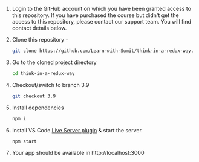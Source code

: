 1. Login to the GitHub account on which you have been granted access to this repository. If you have purchased the course but didn't get the access to this repository, please contact our support team. You will find contact details below.

2. Clone this repository -
    ```sh
    git clone https://github.com/Learn-with-Sumit/think-in-a-redux-way.git
    ```
3. Go to the cloned project directory
    ```sh
    cd think-in-a-redux-way
    ```
4. Checkout/switch to branch 3.9
    ```sh
    git checkout 3.9
    ```
5. Install dependencies
    ```sh
    npm i
    ```
6. Install VS Code [Live Server plugin](https://marketplace.visualstudio.com/items?itemName=ritwickdey.LiveServer) & start the server.
    ```sh
    npm start
    ```
7. Your app should be available in http://localhost:3000

